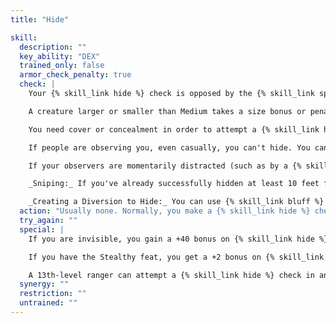 ```yaml
---
title: "Hide"

skill:
  description: ""
  key_ability: "DEX"
  trained_only: false
  armor_check_penalty: true
  check: |
    Your {% skill_link hide %} check is opposed by the {% skill_link spot %} check of anyone who might see you. You can move up to one-half your normal speed and hide at no penalty. When moving at a speed greater than one-half but less than your normal speed, you take a -5 penalty. It's practically impossible (-20 penalty) to hide while attacking, running or charging.

    A creature larger or smaller than Medium takes a size bonus or penalty on {% skill_link hide %} checks depending on its size category: Fine +16, Diminutive +12, Tiny +8, Small +4, Large -4, Huge -8, Gargantuan -12, Colossal -16.

    You need cover or concealment in order to attempt a {% skill_link hide %} check. Total cover or total concealment usually (but not always; see Special, below) obviates the need for a {% skill_link hide %} check, since nothing can see you anyway.

    If people are observing you, even casually, you can't hide. You can run around a corner or behind cover so that you're out of sight and then hide, but the others then know at least where you went.

    If your observers are momentarily distracted (such as by a {% skill_link bluff %} check; see below), though, you can attempt to hide. While the others turn their attention from you, you can attempt a {% skill_link hide %} check if you can get to a hiding place of some kind. (As a general guideline, the hiding place has to be within 1 foot per rank you have in {% skill_link hide %}.) This check, however, is made at a -10 penalty because you have to move fast.

    _Sniping:_ If you've already successfully hidden at least 10 feet from your target, you can make one ranged attack, then immediately hide again. You take a -20 penalty on your {% skill_link hide %} check to conceal yourself after the shot.

    _Creating a Diversion to Hide:_ You can use {% skill_link bluff %} to help you hide. A successful {% skill_link bluff %} check can give you the momentary diversion you need to attempt a {% skill_link hide %} check while people are aware of you.
  action: "Usually none. Normally, you make a {% skill_link hide %} check as part of movement, so it doesn't take a separate action. However, hiding immediately after a ranged attack (see Sniping, above) is a move action."
  try_again: ""
  special: |
    If you are invisible, you gain a +40 bonus on {% skill_link hide %} checks if you are immobile, or a +20 bonus on {% skill_link hide %} checks if you're moving.

    If you have the Stealthy feat, you get a +2 bonus on {% skill_link hide %} checks.

    A 13th-level ranger can attempt a {% skill_link hide %} check in any sort of natural terrain, even if it doesn't grant cover or concealment. A 17th-level ranger can do this even while being observed.
  synergy: ""
  restriction: ""
  untrained: ""
---
```


